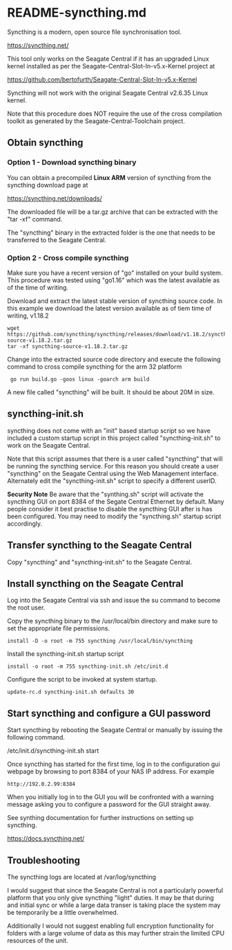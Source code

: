 # README-syncthing.md
Syncthing is a modern, open source file synchronisation tool.

https://syncthing.net/

This tool only works on the Seagate Central if it has an upgraded
Linux kernel installed as per the 
Seagate-Central-Slot-In-v5.x-Kernel
project at

https://github.com/bertofurth/Seagate-Central-Slot-In-v5.x-Kernel

Syncthing will not work with the original Seagate Central v2.6.35
Linux kernel.

Note that this procedure does NOT require the use of the cross
compilation toolkit as generated by the Seagate-Central-Toolchain
project.

## Obtain syncthing
### Option 1 - Download syncthing binary
You can obtain a precompiled **Linux ARM** version of syncthing
from the syncthing download page at

https://syncthing.net/downloads/

The downloaded file will be a tar.gz archive that can be extracted
with the "tar -xf" command. 

The "syncthing" binary in the extracted folder is the one that needs
to be transferred to the Seagate Central.

### Option 2 - Cross compile syncthing
Make sure you have a recent version of "go" installed on your build 
system. This procedure was tested using "go1.16" which was the latest
available as of the time of writing.

Download and extract the latest stable version of syncthing source
code. In this example we download the latest version available as of
tiem time of writing, v1.18.2

    wget https://github.com/syncthing/syncthing/releases/download/v1.18.2/syncthing-source-v1.18.2.tar.gz
    tar -xf syncthing-source-v1.18.2.tar.gz

Change into the extracted source code directory and execute the 
following command to cross compile syncthing for the arm 32 
platform

     go run build.go -goos linux -goarch arm build

A new file called "syncthing" will be built. It should be about 20M 
in size.

## syncthing-init.sh
syncthing does not come with an "init" based startup script so we 
have included a custom startup script in this project called
"syncthing-init.sh" to work on the Seagate Central.

Note that this script assumes that there is a user called "syncthing"
that will be running the syncthing service. For this reason you should
create a user "syncthing" on the Seagate Central using the Web 
Management interface. Alternately edit the "syncthing-init.sh" script
to specify a different userID.

**Security Note** Be aware that the "synthing.sh" script will activate
the syncthing GUI on port 8384 of the Segate Central Ethernet by default.
Many people consider it best practise to disable the syncthing GUI
after is has been configured. You may need to modify the "syncthing.sh"
startup script accordingly.

## Transfer syncthing to the Seagate Central
Copy "syncthing" and "syncthing-init.sh" to the Seagate Central.

## Install syncthing on the Seagate Central
Log into the Seagate Central via ssh and issue the su command to become
the root user.

Copy the syncthing binary to the /usr/local/bin directory and make sure
to set the appropriate file permissions.

    install -D -o root -m 755 syncthing /usr/local/bin/syncthing

Install the syncthing-init.sh startup script

    install -o root -m 755 syncthing-init.sh /etc/init.d

Configure the script to be invoked at system startup.

    update-rc.d syncthing-init.sh defaults 30

## Start syncthing and configure a GUI password
Start syncthing by rebooting the Seagate Central or manually by issuing
the following command.

/etc/init.d/syncthing-init.sh start

Once syncthing has started for the first time, log in to the configuration 
gui webpage by browsing to port 8384 of your NAS IP address. For example

    http://192.0.2.99:8384

When you initially log in to the GUI you will be confronted with a warning
message asking you to configure a password for the GUI straight away. 

See synthing documentation for further instructions on setting up
syncthing.

https://docs.syncthing.net/

## Troubleshooting
The syncthing logs are located at /var/log/syncthing

I would suggest that since the Seagate Central is not a particularly powerful
platform that you only give syncthing "light" duties. It may be that during
and initial sync or while a large data transer is taking place the system may
be temporarily be a little overwhelmed.

Additionally I would not suggest enabling full encryption functionality
for folders with a large volume of data as this may further strain the limited
CPU resources of the unit.
